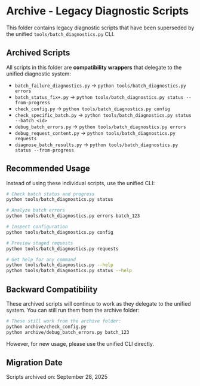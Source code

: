 # Archive - Legacy Diagnostic Scripts

This folder contains legacy diagnostic scripts that have been superseded by the unified `tools/batch_diagnostics.py` CLI.

## Archived Scripts

All scripts in this folder are **compatibility wrappers** that delegate to the unified diagnostic system:

- `batch_failure_diagnostics.py` → `python tools/batch_diagnostics.py errors`
- `batch_status_fix+.py` → `python tools/batch_diagnostics.py status --from-progress`
- `check_config.py` → `python tools/batch_diagnostics.py config`
- `check_specific_batch.py` → `python tools/batch_diagnostics.py status --batch <id>`
- `debug_batch_errors.py` → `python tools/batch_diagnostics.py errors`
- `debug_request_content.py` → `python tools/batch_diagnostics.py requests`
- `diagnose_batch_results.py` → `python tools/batch_diagnostics.py status --from-progress`

## Recommended Usage

Instead of using these individual scripts, use the unified CLI:

```bash
# Check batch status and progress
python tools/batch_diagnostics.py status

# Analyze batch errors
python tools/batch_diagnostics.py errors batch_123

# Inspect configuration
python tools/batch_diagnostics.py config

# Preview staged requests
python tools/batch_diagnostics.py requests

# Get help for any command
python tools/batch_diagnostics.py --help
python tools/batch_diagnostics.py status --help
```

## Backward Compatibility

These archived scripts will continue to work as they delegate to the unified system. You can still run them from the archive folder:

```bash
# These still work from the archive folder:
python archive/check_config.py
python archive/debug_batch_errors.py batch_123
```

However, for new usage, please use the unified CLI directly.

## Migration Date

Scripts archived on: September 28, 2025